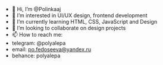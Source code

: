 - 👋 Hi, I’m @Polinkaaj
- 👀 I’m interested in UI/UX design, frontend development 
- 🌱 I’m currently learning HTML, CSS, JavaScript and Design 
- 💞️ I’m looking to collaborate on design projects
- 📫 How to reach me: 
- telegram: @polyalepa
- email: po.fedoseeva@yandex.ru
- behance: polyalepa

<!---
Polinkaaj/Polinkaaj is a ✨ special ✨ repository because its `README.md` (this file) appears on your GitHub profile.
You can click the Preview link to take a look at your changes.
--->

